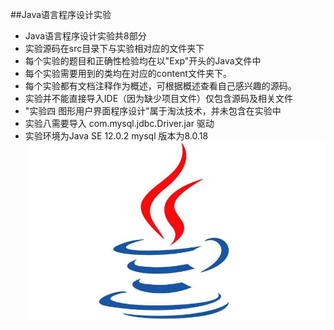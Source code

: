 ##Java语言程序设计实验
* Java语言程序设计实验共8部分
* 实验源码在src目录下与实验相对应的文件夹下
* 每个实验的题目和正确性检验均在以"Exp"开头的Java文件中
* 每个实验需要用到的类均在对应的content文件夹下。
* 每个实验都有文档注释作为概述，可根据概述查看自己感兴趣的源码。
* 实验并不能直接导入IDE（因为缺少项目文件）仅包含源码及相关文件
* "实验四 图形用户界面程序设计"属于淘汰技术，并未包含在实验中
* 实验八需要导入 com.mysql.jdbc.Driver.jar 驱动
* 实验环境为Java SE 12.0.2  mysql 版本为8.0.18
![](Java.jfif)